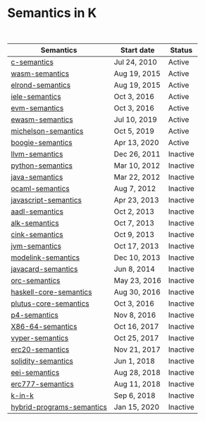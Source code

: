 # Semantics in K

<br>

| Semantics                                                                                           | Start date   | Status   |
| --------------------------------------------------------------------------------------------------- | ------------ | -------- |
| [c-semantics](https://github.com/kframework/c-semantics)                                            | Jul 24, 2010 | Active   |
| [wasm-semantics](https://github.com/kframework/wasm-semantics)                                      | Aug 19, 2015 | Active   |
| [elrond-semantics](https://github.com/runtimeverification/elrond-semantics)                         | Aug 19, 2015 | Active   |
| [iele-semantics](https://github.com/runtimeverification/iele-semantics)                             | Oct 3, 2016  | Active   |
| [evm-semantics](https://github.com/kframework/evm-semantics)                                        | Oct 3, 2016  | Active   |
| [ewasm-semantics](https://github.com/kframework/ewasm-semantics)                                    | Jul 10, 2019 | Active   |
| [michelson-semantics](https://github.com/runtimeverification/michelson-semantics)                   | Oct 5, 2019  | Active   |
| [boogie-semantics](https://github.com/kframework/boogie-semantics)                                  | Apr 13, 2020 | Active   |
| [llvm-semantics](https://github.com/kframework/llvm-semantics)                                      | Dec 26, 2011 | Inactive |
| [python-semantics](https://github.com/kframework/python-semantics)                                  | Mar 10, 2012 | Inactive |
| [java-semantics](https://github.com/kframework/java-semantics)                                      | Mar 22, 2012 | Inactive |
| [ocaml-semantics](https://github.com/kframework/ocaml-semantics)                                    | Aug 7, 2012  | Inactive |
| [javascript-semantics](https://github.com/kframework/javascript-semantics)                          | Apr 23, 2013 | Inactive |
| [aadl-semantics](https://github.com/kframework/aadl-semantics)                                      | Oct 2, 2013  | Inactive |
| [alk-semantics](https://github.com/kframework/alk-semantics)                                        | Oct 7, 2013  | Inactive |
| [cink-semantics](https://github.com/kframework/cink-semantics)                                      | Oct 9, 2013  | Inactive |
| [jvm-semantics](https://github.com/kframework/jvm-semantics)                                        | Oct 17, 2013 | Inactive |
| [modelink-semantics](https://github.com/kframework/modelink-semantics)                              | Dec 10, 2013 | Inactive |
| [javacard-semantics](https://github.com/kframework/javacard-semantics)                              | Jun 8, 2014  | Inactive |
| [orc-semantics](https://github.com/kframework/orc-semantics)                                        | May 23, 2016 | Inactive |
| [haskell-core-semantics](https://github.com/kframework/haskell-core-semantics)                      | Aug 30, 2016 | Inactive |
| [plutus-core-semantics](https://github.com/kframework/plutus-core-semantics)                        | Oct 3, 2016  | Inactive |
| [p4-semantics](https://github.com/kframework/p4-semantics)                                          | Nov 8, 2016  | Inactive |
| [X86-64-semantics](https://github.com/kframework/X86-64-semantics)                                  | Oct 16, 2017 | Inactive |
| [vyper-semantics](https://github.com/kframework/vyper-semantics)                                    | Oct 25, 2017 | Inactive |
| [erc20-semantics](https://github.com/runtimeverification/erc20-semantics)                           | Nov 21, 2017 | Inactive |
| [solidity-semantics](https://github.com/kframework/solidity-semantics)                              | Jun 1, 2018  | Inactive |
| [eei-semantics](https://github.com/kframework/eei-semantics)                                        | Aug 28, 2018 | Inactive |
| [erc777-semantics](https://github.com/runtimeverification/erc777-semantics)                         | Aug 11, 2018 | Inactive |
| [k-in-k](https://github.com/kframework/k-in-k)                                                      | Sep 6, 2018  | Inactive |
| [hybrid-programs-semantics](https://github.com/Formal-Systems-Laboratory/hybrid-programs-semantics) | Jan 15, 2020 | Inactive |
